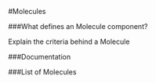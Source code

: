 #Molecules

###What defines an Molecule component?

Explain the criteria behind a Molecule

###Documentation

###List of Molecules
